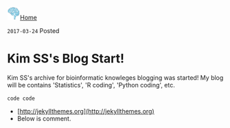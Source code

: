<a href="https://kisudsoe.github.io"><img src="img/favicon.png" width="30px" /></a>[Home](https://kisudsoe.github.io)

`2017-03-24` Posted

# Kim SS's Blog Start!

Kim SS's archive for bioinformatic knowleges blogging was started!
My blog will be contains 'Statistics', 'R coding', 'Python coding', etc.

```
code code
```

* [http://jekyllthemes.org](http://jekyllthemes.org)
* Below is comment.
